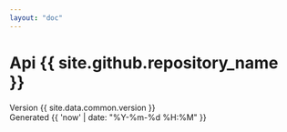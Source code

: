 ```yaml
---
layout: "doc"
---
```


# Api {{ site.github.repository_name }}

<div class="field is-grouped is-grouped-multiline">

  <div class="control">
    <div class="tags has-addons">
      <span class="tag">Version</span>
      <span class="tag is-primary">{{ site.data.common.version }}</span>
    </div>
  </div>

  <div class="control">
    <div class="tags has-addons">
      <span class="tag">Generated</span>
      <span class="tag is-primary">{{ 'now' | date: "%Y-%m-%d %H:%M" }}</span>
    </div>
  </div>
</div>
